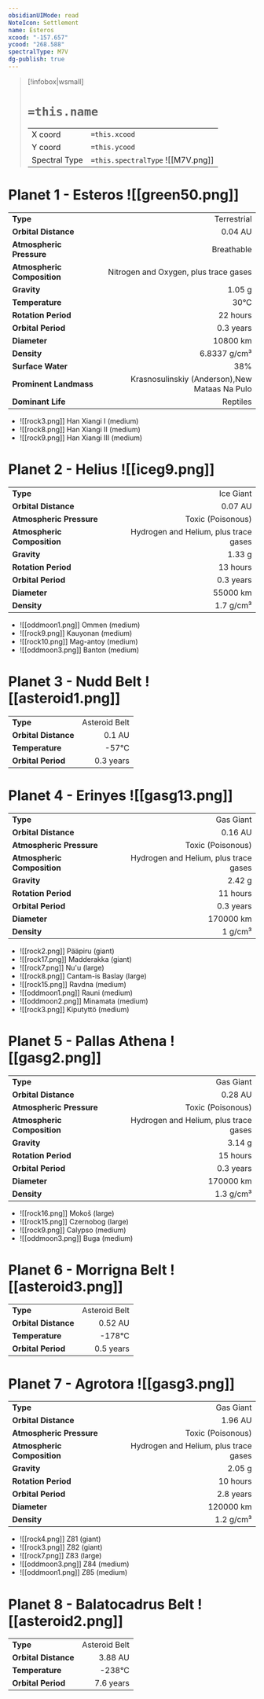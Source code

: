 ```yaml
---
obsidianUIMode: read
NoteIcon: Settlement
name: Esteros
xcood: "-157.657"
ycood: "268.588"
spectralType: M7V
dg-publish: true
---
```

> [!infobox|wsmall]
> # `=this.name`
> | | |
> | - | - |
> | X coord | `=this.xcood` |
> | Y coord| `=this.ycood` |
> | Spectral Type | `=this.spectralType` ![[M7V.png]] |

# Planet 1 - Esteros ![[green50.png]]
|                             |                           |
| --------------------------- | -------------------------:|
| **Type**                    |             Terrestrial |
| **Orbital Distance**        |   0.04 AU |
| **Atmospheric Pressure**    |       Breathable |
| **Atmospheric Composition** |      Nitrogen and Oxygen, plus trace gases |
| **Gravity**                 |        1.05 g |
| **Temperature**             |    30°C |
| **Rotation Period**         |  22 hours |
| **Orbital Period** | 0.3 years |
| **Diameter**                |      10800 km | 
| **Density**                 |    6.8337 g/cm³ |
| **Surface Water**           |           38% | 
| **Prominent Landmass**      |         Krasnosulinskiy (Anderson),New Mataas Na Pulo | 
| **Dominant Life**           |         Reptiles |



- ![[rock3.png]] Han Xiangi I (medium)
- ![[rock8.png]] Han Xiangi II (medium)
- ![[rock9.png]] Han Xiangi III (medium)


# Planet 2 - Helius ![[iceg9.png]]
|                             |                           |
| --------------------------- | -------------------------:|
| **Type**                    |             Ice Giant |
| **Orbital Distance**        |   0.07 AU |
| **Atmospheric Pressure**    |       Toxic (Poisonous) |
| **Atmospheric Composition** |      Hydrogen and Helium, plus trace gases |
| **Gravity**                 |        1.33 g |
| **Rotation Period**         |  13 hours |
| **Orbital Period** | 0.3 years |
| **Diameter**                |      55000 km | 
| **Density**                 |    1.7 g/cm³ |



- ![[oddmoon1.png]] Ommen (medium)
- ![[rock9.png]] Kauyonan (medium)
- ![[rock10.png]] Mag-antoy (medium)
- ![[oddmoon3.png]] Banton (medium)


# Planet 3 - Nudd Belt ![[asteroid1.png]]
|                             |                           |
| --------------------------- | -------------------------:|
| **Type**                    |             Asteroid Belt |
| **Orbital Distance**        |   0.1 AU |
| **Temperature**             |    -57°C |
| **Orbital Period** | 0.3 years |





# Planet 4 - Erinyes ![[gasg13.png]]
|                             |                           |
| --------------------------- | -------------------------:|
| **Type**                    |             Gas Giant |
| **Orbital Distance**        |   0.16 AU |
| **Atmospheric Pressure**    |       Toxic (Poisonous) |
| **Atmospheric Composition** |      Hydrogen and Helium, plus trace gases |
| **Gravity**                 |        2.42 g |
| **Rotation Period**         |  11 hours |
| **Orbital Period** | 0.3 years |
| **Diameter**                |      170000 km | 
| **Density**                 |    1 g/cm³ |



- ![[rock2.png]] Pääpiru (giant)
- ![[rock17.png]] Madderakka (giant)
- ![[rock7.png]] Nu'u (large)
- ![[rock8.png]] Cantam-is Baslay (large)
- ![[rock15.png]] Ravdna (medium)
- ![[oddmoon1.png]] Rauni (medium)
- ![[oddmoon2.png]] Minamata (medium)
- ![[rock3.png]] Kiputyttö (medium)


# Planet 5 - Pallas Athena ![[gasg2.png]]
|                             |                           |
| --------------------------- | -------------------------:|
| **Type**                    |             Gas Giant |
| **Orbital Distance**        |   0.28 AU |
| **Atmospheric Pressure**    |       Toxic (Poisonous) |
| **Atmospheric Composition** |      Hydrogen and Helium, plus trace gases |
| **Gravity**                 |        3.14 g |
| **Rotation Period**         |  15 hours |
| **Orbital Period** | 0.3 years |
| **Diameter**                |      170000 km | 
| **Density**                 |    1.3 g/cm³ |



- ![[rock16.png]] Mokoš (large)
- ![[rock15.png]] Czernobog (large)
- ![[rock9.png]] Calypso (medium)
- ![[oddmoon3.png]] Buga (medium)


# Planet 6 - Morrigna Belt ![[asteroid3.png]]
|                             |                           |
| --------------------------- | -------------------------:|
| **Type**                    |             Asteroid Belt |
| **Orbital Distance**        |   0.52 AU |
| **Temperature**             |    -178°C |
| **Orbital Period** | 0.5 years |





# Planet 7 - Agrotora ![[gasg3.png]]
|                             |                           |
| --------------------------- | -------------------------:|
| **Type**                    |             Gas Giant |
| **Orbital Distance**        |   1.96 AU |
| **Atmospheric Pressure**    |       Toxic (Poisonous) |
| **Atmospheric Composition** |      Hydrogen and Helium, plus trace gases |
| **Gravity**                 |        2.05 g |
| **Rotation Period**         |  10 hours |
| **Orbital Period** | 2.8 years |
| **Diameter**                |      120000 km | 
| **Density**                 |    1.2 g/cm³ |



- ![[rock4.png]] Z81 (giant)
- ![[rock3.png]] Z82 (giant)
- ![[rock7.png]] Z83 (large)
- ![[oddmoon3.png]] Z84 (medium)
- ![[oddmoon1.png]] Z85 (medium)


# Planet 8 - Balatocadrus Belt ![[asteroid2.png]]
|                             |                           |
| --------------------------- | -------------------------:|
| **Type**                    |             Asteroid Belt |
| **Orbital Distance**        |   3.88 AU |
| **Temperature**             |    -238°C |
| **Orbital Period** | 7.6 years |





